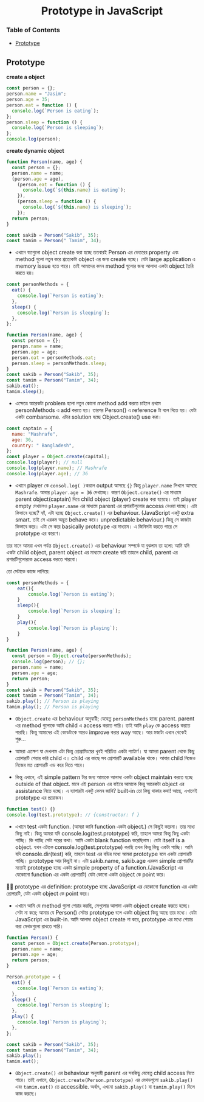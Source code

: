  <br />
 <p align="center">
    <h1 align="center"> Prototype in JavaScript </h1>
</p>

<!-- TABLE OF CONTENTS -->

### Table of Contents

- [Prototype](#this-keyword)

## Prototype

**create a object**

```javascript
const person = {};
person.name = "Jasim";
person.age = 35;
person.eat = function () {
  console.log(`Person is eating`);
};
person.sleep = function () {
  console.log(`Person is sleeping`);
};
console.log(person);
```

**create dynamic object**

```javascript
function Person(name, age) {
  const person = {};
  person.name = name;
  (person.age = age),
    (person.eat = function () {
      console.log(`${this.name} is eating`);
    }),
    (person.sleep = function () {
      console.log(`${this.name} is sleeping`);
    });
  return person;
}

const sakib = Person("Sakib", 35);
const tamim = Person(" Tamim", 34);
```

- এখানে যতগুলো object create করা হচ্ছে ততবারই Person এর ভেতরের property এবং method গুলো নতুন করে প্রত্যেকটা object এর জন্য create হচ্ছে। যেটা large application এ memory issue হতে পারে। তাই আমাদের কমন method গুলোর জন্য আলাদা একটা object তৈরি করতে হয়।

```javascript
const personMethods = {
  eat() {
    console.log(`Person is eating`);
  },
  sleep() {
    console.log(`Person is sleeping`);
  },
};

function Person(name, age) {
  const person = {};
  perspn.name = name;
  person.age = age;
  person.eat = personMethods.eat;
  person.sleep = personMethods.sleep;
}
const sakib = Person("Sakib", 35);
const tamim = Person("Tamim", 34);
sakib.eat();
tamim.sleep();
```

- এক্ষেত্রে আরেকটা problem হলো নতুন কোনো method add করতে চাইলে প্রথমে personMethods এ add করতে হয়। তারপর Person() এ reference টা বলে দিতে হয়। যেটা একটা combarsome.
  এটার solution হচ্ছে Object.create() use করা।

```javascript
const captain = {
  name: "Mashrafe",
  age: 36,
  country: " Bangladesh",
};
const player = Object.create(capital);
console.log(player); // null
console.log(player.name); // Mashrafe
console.log(player.age); // 36
```

- এখানে player কে `consol.log( )`করলে output আসছে `{}` কিন্তু `player.name` লিখলে আসছে `Mashrafe`. আবার `player.age = 36` দেখাচ্ছে। কারণ `Object.create()` এর মাধ্যমে parent object(captain) দিয়ে child object (player) create করা হয়েছে। তাই player empty দেখালেও `player.name` এর মাধ্যমে parent এর প্রপারটিগুলোর access নেওয়া যাচ্ছে।
  এটা কিভাবে হচ্ছে? হ্যাঁ, এটা হচ্ছে `Object.create()` এর behaviour. (JavaScript একটু extra smart. তাই সে এরকম অদ্ভুত behave করে। unpredictable behaviour.) কিন্তু সে কাজটা কিভাবে করে। এটা সে করে basically prototype এর মাধ্যমে। এ জিনিসটা করতে পারে সে prototype এর কারণে।

তার মানে আমরা এখন পর্যন্ত `Object.create()` এর behaviour সম্পর্কে যা বুঝলাম তা হলো: আমি যদি একটা child object, parent object এর মাধ্যমে create করি তাহলে child, parent এর প্রপারটিগুলোরকে access করতে পারবো।

তো সেটাকে কাজে লাগিয়ে:

```javascript
const personMethods = {
	eat(){
		console.log(`Person is eating`);
	}
	sleep(){
		console.log(`Person is sleeping`);
	}
	play(){
		console.log(`Person is playing`);
	}
}

function Person(name, age) {
  const person = Object.create(personMethods);
  console.log(person); // {};
  person.name = name;
  person.age = age;
  return person;
}
const sakib = Person("Sakib", 35);
const tamim = Person("Tamim", 34);
sakib.play(); // Person is playing
tamim.play(); // Person is playing
```

- `Object.create` এর behaviour অনুযায়ী; যেহেতু `personMethods` হচ্ছে parent. parent এর method গুলোকে আমি child এ access করতে পারি। তাই আমি `play` কে access করতে পারছি।
  কিন্তু আমাদের এই কোডটাকে আরও improve করার way আছে। আর মজাটা এখান থেকেই শুরু…

- আমরা এতক্ষণ যা দেখলাম এটা কিন্তু প্রোগ্রামিংয়ের খুবই পরিচিত একটা প্যাটার্ণ।
  যা আমরা parent থেকে কিছু প্রোপারটি শেয়ার করি child এ। child এর কাছে সব প্রোপারটি available থাকে। আবার child নিজেও নিজের মত প্রোপারটি এড করে নিতে পারে।

- কিন্তু এখানে, এই simple pattern টার জন্য আমাকে আলাদা একটা object maintain করতে হচ্ছে outside of that object. মানে এই person এর বাইরে আমাকে কিন্তু আরেকটা object এর assistance নিতে হচ্ছে। এ ব্যাপারটা একটু কেমন জানি? built-in তো কিছু থাকার কথা! আছে, এখানেই prototype এর প্রয়োজন।

```javascript
function test() {}
console.log(test.prototype); // {constructor: f }
```

- এখানে test একটা function. (আমরা জানি function একটা object.) সে কিছুই করেনা। তার মধ্যে কিছু নাই। কিন্তু আমরা যদি console.log(test.prototype) করি, তাহলে আমরা কিন্তু কিছু একটা পাচ্ছি। কি পাচ্ছি সেটা পরের কথা।
  আমি একটা blank function করেছিলাম। যেটা itself is a object. যখন এটাকে console.log(test.prototype) করছি তখন কিন্তু কিছু একটা পাচ্ছি। আমি যদি console.dir(test) করি, তাহলে test এর বডির মধ্যে আমরা prototype বলে একটা প্রোপারটি পাচ্ছি। prototype আর কিছুই না। এটা sakib.name, sakib.age এরকম simple প্রোপারটির মতোই prototype হচ্ছে একটা simple property of a function.(JavaScript এর যেকোনো function এর একটা প্রোপারটি) যেটা কোনো একটা object কে point করে।

🚀🚀 prototype এর definition:
prototype হচ্ছে JavaScript এর যেকোনো function এর একটা প্রোপারটি, যেটা একটা object কে point করে।

- এখানে আমি যে method গুলো শেয়ার করছি, সেগুলোর আলাদা একটা object create করতে হচ্ছে। সেটা না করে; আমার যে Person() সেটার prototype বলে একটা object কিন্তু আছে তার মধ্যে। যেটা JavaScript এর built-in.
  আমি আলাদা object create না করে, prototype এর মধ্যে শেয়ার করা মেথডগুলো রাখতে পারি।

```javascript
function Person() {
  const person = Object.create(Person.prototype);
  person.name = name;
  person.age = age;
  return person;
}

Person.prototype = {
  eat() {
    console.log(`Person is eating`);
  },
  sleep() {
    console.log(`Person is sleeping`);
  },
  play() {
    console.log(`Person is playing`);
  },
};

const sakib = Person("Sakib", 35);
const tamim = Person("Tamim", 34);
sakib.play();
tamim.eat();
```

- `Object.create()` এর behaviour অনুযায়ী parent এর সবকিছু যেহেতু child access নিতে পারে। তাই এখানে, `Object.create(Person.prototype)` এর মেথডগুলো `sakib.play()` এবং `tamim.eat()` তে accessible. অর্থাৎ, এখনো `sakib.play()` বা `tamim.play()` দিলে কাজ করছে।
